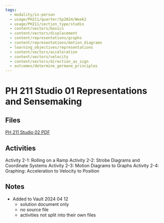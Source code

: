 ```yaml
---
tags:
  - modality/in-person
  - usage/PH211/quarter/Sp2024/Week2
  - usage/PH211/section_type/studio
  - content/vectors/basics
  - content/vectors/displacement
  - content/representations/graphs
  - content/representations/motion_diagrams
  - learning_objectives/representations
  - content/vectors/acceleration
  - content/vectors/velocity
  - content/vectors/direction_as_sign
  - outcomes/determine_germane_principles
---
```

# PH 211 Studio 01 Representations and Sensemaking
## Files
[PH 211 Studio 02 PDF](./PH211_ST_02_Motion_Reps_240411_221947.pdf)
## Activities
Activity 2-1: Rolling on a Ramp
Activity 2-2: Strobe Diagrams and Coordinate Systems
Activity 2-3: Motion Diagrams to Graphs
Activity 2-4: Graphing: Acceleration to Velocity to Position
## Notes
* Added to Vault 2024 04 12
	* solution document only
	* no source file
	* activities not split into their own files